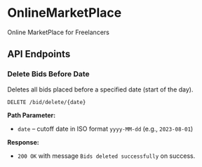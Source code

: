 # OnlineMarketPlace
Online MarketPlace for Freelancers

## API Endpoints

### Delete Bids Before Date

Deletes all bids placed before a specified date (start of the day).

```
DELETE /bid/delete/{date}
```

**Path Parameter:**
- `date` – cutoff date in ISO format `yyyy-MM-dd` (e.g., `2023-08-01`)

**Response:**
- `200 OK` with message `Bids deleted successfully` on success.
